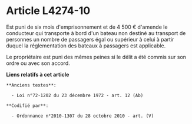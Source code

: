 # Article L4274-10

Est puni de six mois d'emprisonnement et de 4 500 € d'amende le conducteur qui transporte à bord d'un bateau non destiné au
transport de personnes un nombre de passagers égal ou supérieur à celui à partir duquel la réglementation des bateaux à
passagers est applicable.

Le propriétaire est puni des mêmes peines si le délit a été commis sur son ordre ou avec son accord.

**Liens relatifs à cet article**

	**Anciens textes**:

	  - Loi n°72-1202 du 23 décembre 1972 - art. 12 (Ab)

	**Codifié par**:

	  - Ordonnance n°2010-1307 du 28 octobre 2010 - art. (V)
